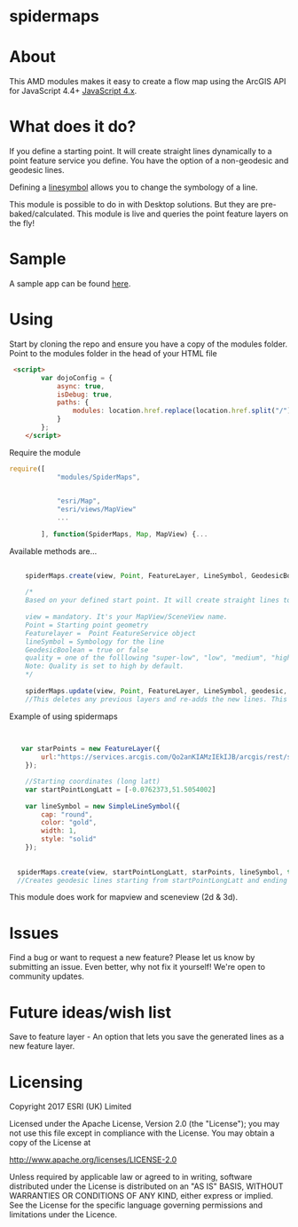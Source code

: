 # **spidermaps**

# About
This AMD modules makes it easy to create a flow map using the ArcGIS API for JavaScript 4.4+ [JavaScript 4.x](https://developers.arcgis.com/javascript/).

# What does it do?
If you define a starting point. It will create straight lines dynamically to a point feature service you define. You have the option of a non-geodesic and geodesic lines.

Defining a [linesymbol](https://developers.arcgis.com/javascript/latest/api-reference/esri-symbols-LineSymbol.html) allows you to change the symbology of a line.

This module is possible to do in with Desktop solutions. But they are pre-baked/calculated. This module is live and queries the point feature layers on the fly!

# Sample
A sample app can be found [here](http://bit.ly/2hr4uSH). 

# Using
Start by cloning the repo and ensure you have a copy of the modules folder. Point to the modules folder in the head of your HTML file

```HTML
 <script>
        var dojoConfig = {
            async: true,
            isDebug: true,
            paths: {
                modules: location.href.replace(location.href.split("/").pop(), "") + "/lib/modules"
            }
        };
    </script>
```

Require the module

```JavaScript
require([
            "modules/SpiderMaps",
        

            "esri/Map",
            "esri/views/MapView"
            ...
            
        ], function(SpiderMaps, Map, MapView) {...

```

Available methods are...

```JavaScript
    
    spiderMaps.create(view, Point, FeatureLayer, LineSymbol, GeodesicBoolean, Quality); 
    
    /*
    Based on your defined start point. It will create straight lines to all points in a feature layer.
    
    view = mandatory. It's your MapView/SceneView name.
    Point = Starting point geometry
    Featurelayer =  Point FeatureService object
    lineSymbol = Symbology for the line
    GeodesicBoolean = true or false 
    quality = one of the folllowing "super-low", "low", "medium", "high", "ultra"
    Note: Quality is set to high by default.
    */
    
    spiderMaps.update(view, Point, FeatureLayer, LineSymbol, geodesic, quality); 
    //This deletes any previous layers and re-adds the new lines. This is best when either the start point changes position or when the featurelayer data is live/updates. 
```
Example of using spidermaps

```JavaScript
   
   
   var starPoints = new FeatureLayer({                       
        url:"https://services.arcgis.com/Qo2anKIAMzIEkIJB/arcgis/rest/services/whats_the_points/FeatureServer"
    });        

    //Starting coordinates (long latt)
    var startPointLongLatt = [-0.0762373,51.5054002]
            
    var lineSymbol = new SimpleLineSymbol({
        cap: "round",
        color: "gold",
        width: 1,
        style: "solid"
    });
        
            
  spiderMaps.create(view, startPointLongLatt, starPoints, lineSymbol, true, "high");              
  //Creates geodesic lines starting from startPointLongLatt and ending all points inside starPoints featurelayer. With high detail in a solid gold line.

```

This module does work for mapview and sceneview (2d & 3d).

# Issues
Find a bug or want to request a new feature? Please let us know by submitting an issue. Even better, why not fix it yourself! We're open to community updates.

# Future ideas/wish list
Save to feature layer - An option that lets you save the generated lines as a new feature layer.

# Licensing

Copyright 2017 ESRI (UK) Limited

Licensed under the Apache License, Version 2.0 (the "License"); you may not use this file except in compliance with the License. You may obtain a copy of the License at

http://www.apache.org/licenses/LICENSE-2.0

Unless required by applicable law or agreed to in writing, software distributed under the License is distributed on an "AS IS" BASIS, WITHOUT WARRANTIES OR CONDITIONS OF ANY KIND, either express or implied. See the License for the specific language governing permissions and limitations under the Licence.
